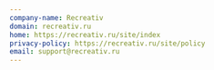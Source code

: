 ```yaml
---
company-name: Recreativ
domain: recreativ.ru
home: https://recreativ.ru/site/index
privacy-policy: https://recreativ.ru/site/policy
email: support@recreativ.ru
---
```




